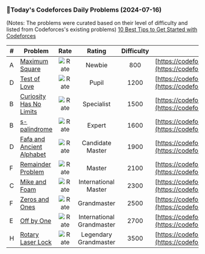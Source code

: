 ### 🌟Today's Codeforces Daily Problems (2024-07-16)
(Notes: The problems were curated based on their level of difficulty and listed from Codeforces's existing problems)
[10 Best Tips to Get Started with Codeforces](https://github.com/ika9810/Codeforces-Daily-Problems/blob/main/10%20Best%20Tips%20to%20Get%20Started%20with%20Codeforces.md)

| # | Problem | Rate| Rating | Difficulty | Contest |
|---| ----- | :--------: | :----------: | :----------: | ---------- |
|A|[Maximum Square](https://codeforces.com/contest/1243/problem/A)|![Rate](https://img.shields.io/badge/Newbie-800-lightgrey)|Newbie|800|[https://codeforces.com/contest/1243](https://codeforces.com/contest/1243)|
|D|[Test of Love](https://codeforces.com/contest/1992/problem/D)|![Rate](https://img.shields.io/badge/Pupil-1200-brightgreen)|Pupil|1200|[https://codeforces.com/contest/1992](https://codeforces.com/contest/1992)|
|B|[Curiosity Has No Limits](https://codeforces.com/contest/1031/problem/B)|![Rate](https://img.shields.io/badge/Specialist-1500-9cf)|Specialist|1500|[https://codeforces.com/contest/1031](https://codeforces.com/contest/1031)|
|B|[s-palindrome](https://codeforces.com/contest/691/problem/B)|![Rate](https://img.shields.io/badge/Expert-1600-blue)|Expert|1600|[https://codeforces.com/contest/691](https://codeforces.com/contest/691)|
|D|[Fafa and Ancient Alphabet](https://codeforces.com/contest/935/problem/D)|![Rate](https://img.shields.io/badge/Candidate%20Master-1900-blueviolet)|Candidate Master|1900|[https://codeforces.com/contest/935](https://codeforces.com/contest/935)|
|F|[Remainder Problem](https://codeforces.com/contest/1207/problem/F)|![Rate](https://img.shields.io/badge/Master-2100-orange)|Master|2100|[https://codeforces.com/contest/1207](https://codeforces.com/contest/1207)|
|C|[Mike and Foam](https://codeforces.com/contest/547/problem/C)|![Rate](https://img.shields.io/badge/International%20Master-2300-orange)|International Master|2300|[https://codeforces.com/contest/547](https://codeforces.com/contest/547)|
|F|[Zeros and Ones](https://codeforces.com/contest/1734/problem/F)|![Rate](https://img.shields.io/badge/Grandmaster-2500-red)|Grandmaster|2500|[https://codeforces.com/contest/1734](https://codeforces.com/contest/1734)|
|E|[Off by One](https://codeforces.com/contest/1519/problem/E)|![Rate](https://img.shields.io/badge/International%20Grandmaster-2700-red)|International Grandmaster|2700|[https://codeforces.com/contest/1519](https://codeforces.com/contest/1519)|
|H|[Rotary Laser Lock](https://codeforces.com/contest/1428/problem/H)|![Rate](https://img.shields.io/badge/Legendary%20Grandmaster-3500-red)|Legendary Grandmaster|3500|[https://codeforces.com/contest/1428](https://codeforces.com/contest/1428)|

